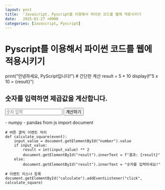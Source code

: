 ```yaml
---
layout: post
title:  ⌜Javascript⌟ Pyscript를 이용해서 파이썬 코드를 웹에 적용시키기
date:   2025-01-27 +0900
categories: [Javascript, Pyscript]
---
```

<!-- PyScript CSS 및 JS 파일 불러오기 -->
<link rel="stylesheet" href="https://pyscript.net/releases/2024.1.1/core.css">
<script type="module" src="https://pyscript.net/releases/2024.1.1/core.js"></script>

<h1> Pyscript를 이용해서 파이썬 코드를 웹에 적용시키기</h1>

<!-- Python 코드 실행 -->
<py-script>
    print("안녕하세요, PyScript입니다!")
</py-script>

<!-- Python 데이터를 HTML로 출력 -->
<py-script>
    # 간단한 계산
    result = 5 * 10
    display(f"5 x 10 = {result}")
</py-script>

<!-- 사용자 입력 받아 처리 -->
<h2>숫자를 입력하면 제곱값을 계산합니다.</h2>
<input id="number" type="number" placeholder="숫자 입력">
<button id="calculate">계산하기</button>
<p id="result"></p>

<!-- NumPy와 Pandas 라이브러리 추가 -->
<py-env>
    - numpy
    - pandas
</py-env>

<py-script>
    from js import document
        
    # 버튼 클릭 이벤트 처리
    def calculate_square(event):
        input_value = document.getElementById("number").value
        if input_value:
            result = int(input_value) ** 2
            document.getElementById("result").innerText = f"결과: {result}"
        else:
            document.getElementById("result").innerText = "숫자를 입력하세요!"

    # 이벤트 리스너 등록
    document.getElementById("calculate").addEventListener("click", calculate_square)
</py-script>


<br><br>

<!-- ### 🧐 오늘의 소감은? -->



<br>